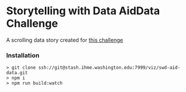 # Storytelling with Data AidData Challenge

A scrolling data story created for [this challenge](http://www.storytellingwithdata.com/blog/2019/3/1/swdchallenge-visualize-this-data)

### Installation

```shell
> git clone ssh://git@stash.ihme.washington.edu:7999/viz/swd-aid-data.git
> npm i
> npm run build:watch
```

